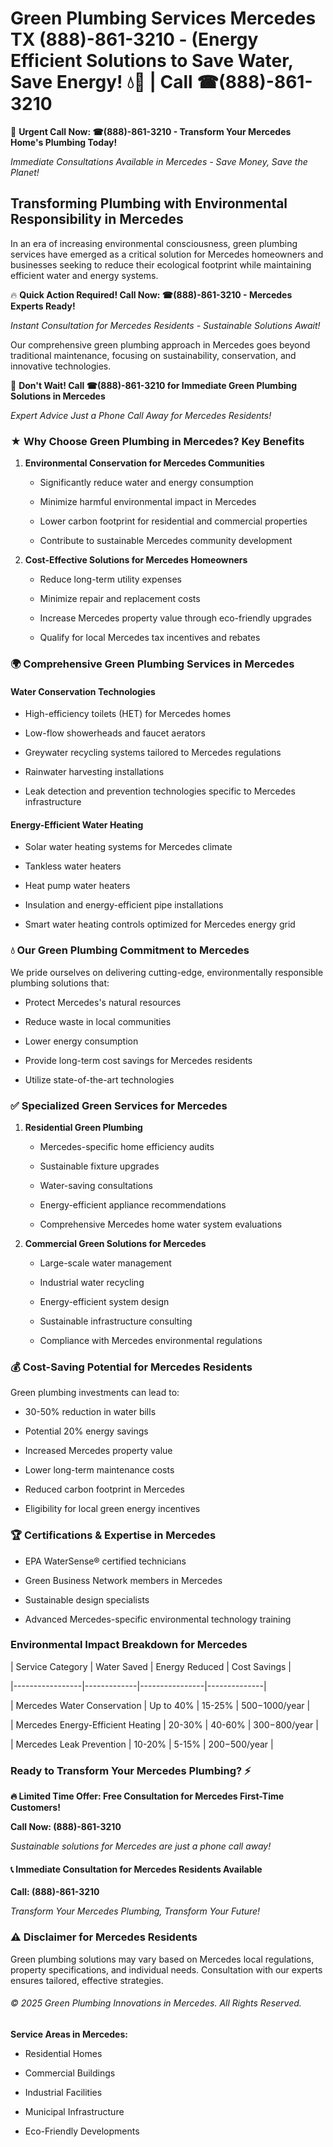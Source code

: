 # Green Plumbing Services Mercedes TX (888)-861-3210 - (Energy Efficient Solutions to Save Water, Save Energy! 💧🌿 | Call ☎(888)-861-3210

🚨 **Urgent Call Now: ☎(888)-861-3210 - Transform Your Mercedes Home's Plumbing Today!**
*Immediate Consultations Available in Mercedes - Save Money, Save the Planet!*

## Transforming Plumbing with Environmental Responsibility in Mercedes

In an era of increasing environmental consciousness, green plumbing services have emerged as a critical solution for Mercedes homeowners and businesses seeking to reduce their ecological footprint while maintaining efficient water and energy systems. 

🔥 **Quick Action Required! Call Now: ☎(888)-861-3210 - Mercedes Experts Ready!**
*Instant Consultation for Mercedes Residents - Sustainable Solutions Await!*

Our comprehensive green plumbing approach in Mercedes goes beyond traditional maintenance, focusing on sustainability, conservation, and innovative technologies.

🚨 **Don't Wait! Call ☎(888)-861-3210 for Immediate Green Plumbing Solutions in Mercedes**
*Expert Advice Just a Phone Call Away for Mercedes Residents!*

### ★ Why Choose Green Plumbing in Mercedes? Key Benefits

1. **Environmental Conservation for Mercedes Communities** 
   - Significantly reduce water and energy consumption
   - Minimize harmful environmental impact in Mercedes
   - Lower carbon footprint for residential and commercial properties
   - Contribute to sustainable Mercedes community development

2. **Cost-Effective Solutions for Mercedes Homeowners** 
   - Reduce long-term utility expenses
   - Minimize repair and replacement costs
   - Increase Mercedes property value through eco-friendly upgrades
   - Qualify for local Mercedes tax incentives and rebates

### 🌍 Comprehensive Green Plumbing Services in Mercedes

#### Water Conservation Technologies
- High-efficiency toilets (HET) for Mercedes homes
- Low-flow showerheads and faucet aerators
- Greywater recycling systems tailored to Mercedes regulations
- Rainwater harvesting installations
- Leak detection and prevention technologies specific to Mercedes infrastructure

#### Energy-Efficient Water Heating
- Solar water heating systems for Mercedes climate
- Tankless water heaters
- Heat pump water heaters
- Insulation and energy-efficient pipe installations
- Smart water heating controls optimized for Mercedes energy grid

### 💧 Our Green Plumbing Commitment to Mercedes

We pride ourselves on delivering cutting-edge, environmentally responsible plumbing solutions that:
- Protect Mercedes's natural resources
- Reduce waste in local communities
- Lower energy consumption
- Provide long-term cost savings for Mercedes residents
- Utilize state-of-the-art technologies

### ✅ Specialized Green Services for Mercedes

1. **Residential Green Plumbing**
   - Mercedes-specific home efficiency audits
   - Sustainable fixture upgrades
   - Water-saving consultations
   - Energy-efficient appliance recommendations
   - Comprehensive Mercedes home water system evaluations

2. **Commercial Green Solutions for Mercedes**
   - Large-scale water management
   - Industrial water recycling
   - Energy-efficient system design
   - Sustainable infrastructure consulting
   - Compliance with Mercedes environmental regulations

### 💰 Cost-Saving Potential for Mercedes Residents

Green plumbing investments can lead to:
- 30-50% reduction in water bills
- Potential 20% energy savings
- Increased Mercedes property value
- Lower long-term maintenance costs
- Reduced carbon footprint in Mercedes
- Eligibility for local green energy incentives

### 🏆 Certifications & Expertise in Mercedes

- EPA WaterSense® certified technicians
- Green Business Network members in Mercedes
- Sustainable design specialists
- Advanced Mercedes-specific environmental technology training

### Environmental Impact Breakdown for Mercedes

| Service Category | Water Saved | Energy Reduced | Cost Savings |
|-----------------|-------------|----------------|--------------|
| Mercedes Water Conservation | Up to 40% | 15-25% | $500-$1000/year |
| Mercedes Energy-Efficient Heating | 20-30% | 40-60% | $300-$800/year |
| Mercedes Leak Prevention | 10-20% | 5-15% | $200-$500/year |

### Ready to Transform Your Mercedes Plumbing? ⚡

**🔥 Limited Time Offer: Free Consultation for Mercedes First-Time Customers!**

**Call Now: (888)-861-3210**
*Sustainable solutions for Mercedes are just a phone call away!*

#### 📞 Immediate Consultation for Mercedes Residents Available

**Call: (888)-861-3210**
*Transform Your Mercedes Plumbing, Transform Your Future!*

### ⚠️ Disclaimer for Mercedes Residents

Green plumbing solutions may vary based on Mercedes local regulations, property specifications, and individual needs. Consultation with our experts ensures tailored, effective strategies.

###### © 2025 Green Plumbing Innovations in Mercedes. All Rights Reserved.

**Service Areas in Mercedes:** 
- Residential Homes
- Commercial Buildings
- Industrial Facilities
- Municipal Infrastructure
- Eco-Friendly Developments